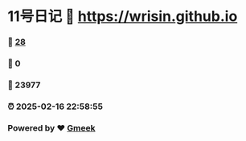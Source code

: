 # 11号日记 :link: https://wrisin.github.io 
### :page_facing_up: [28](https://wrisin.github.io/tag.html) 
### :speech_balloon: 0 
### :hibiscus: 23977 
### :alarm_clock: 2025-02-16 22:58:55 
### Powered by :heart: [Gmeek](https://github.com/Meekdai/Gmeek)
